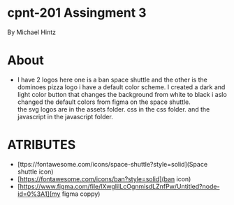 # cpnt-201 Assingment 3 
By Michael Hintz 

# About
* I have 2 logos here one is a ban space shuttle and the other is the dominoes pizza logo 
i have a default color scheme. I created a dark and light color button that changes the background from white to black i aslo changed the default colors from figma on the space shuttle.  
the svg logos are in the assets folder.
css in the css folder. 
and the javascript in the javascript folder.


# ATRIBUTES
* [ttps://fontawesome.com/icons/space-shuttle?style=solid](Space shuttle icon)
* [https://fontawesome.com/icons/ban?style=solid](ban icon)
* [https://www.figma.com/file/lXwgIilLcOgnmisdLZnfPw/Untitled?node-id=0%3A1](my figma coppy)

